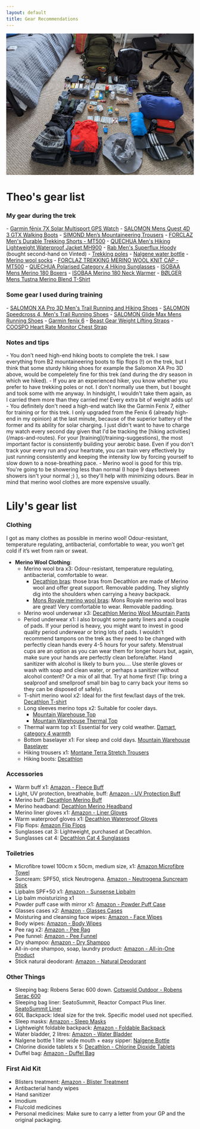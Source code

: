 ```yaml
---
layout: default
title: Gear Recommendations
---
```


![Packing all the gear before departing](/images/allgear.jpg)

# Theo's gear list
<h3>My gear during the trek</h3>
- <a href="https://www.amazon.co.uk/gp/product/B09M47L4HN/ref=ppx_yo_dt_b_search_asin_image?ie=UTF8&th=1" target="_blank">Garmin fēnix 7X Solar Multisport GPS Watch</a>
- <a href="https://www.amazon.co.uk/SALOMON-Quest-Hiking-Magnet-Quarry/dp/B08LGCFXFV/ref=sr_1_2?crid=3EC394DYKBQ7T&keywords=-%2BSALOMON%2BMens%2BQuest%2B4D%2B3%2BGTX%2BWalking%2BBoots&qid=1700755189&s=sports&sprefix=salomon%2Bmens%2Bquest%2B4d%2B3%2Bgtx%2Bwalking%2Bboots%2B%2Csports%2C93&sr=1-2&th=1&psc=1" target="_blank">SALOMON Mens Quest 4D 3 GTX Walking Boots</a>
- <a href="https://www.decathlon.co.uk/p/men-s-mountaineering-trousers-alpinism-light-evo-grey/_/R-p-334254?mc=8648882" target="_blank">SIMOND Men’s Mountaineering Trousers</a>
- <a href="https://www.decathlon.co.uk/p/men-s-durable-trekking-shorts-mt500/_/R-p-329049?mc=8789676" target="_blank">FORCLAZ Men's Durable Trekking Shorts - MT500</a>
- <a href="https://www.decathlon.co.uk/p/men-s-hiking-lightweight-waterproof-jacket-mh900/_/R-p-150330?mc=8382335" target="_blank">QUECHUA Men's Hiking Lightweight Waterproof Jacket MH900</a>
- <a href="https://rab.equipment/uk/superflux-hoody-aw20" target="_blank">Rab Men's Superflux Hoody</a> (bought second-hand on Vinted)
- <a href="https://www.amazon.co.uk/gp/product/B0B494RBQV/ref=ppx_yo_dt_b_search_asin_image?ie=UTF8&th=1" target="_blank">Trekking poles</a>
- <a href="https://www.amazon.co.uk/Nalgene-WH-Sustain-Bottle-cerulean/dp/B08JCP9R65/ref=sr_1_4?crid=3UCT3GMU6SK5U&keywords=nalgene%2Bbottle%2B1l&qid=1700755011&s=sports&sprefix=nalgene%2Bbottle%2B1l%2Csports%2C90&sr=1-4&th=1" target="_blank">Nalgene water bottle</a>
- <a href="https://www.amazon.co.uk/gp/product/B082V9MYY2/ref=ppx_yo_dt_b_search_asin_image?ie=UTF8&th=1&psc=1" target="_blank">Merino wool socks</a>
- <a href="https://www.decathlon.co.uk/p/trekking-merino-wool-knit-cap-mt500/_/R-p-302969?mc=8546154" target="_blank">FORCLAZ TREKKING MERINO WOOL KNIT CAP - MT500</a>
- <a href="https://www.decathlon.co.uk/p/adult-polarised-category-4-hiking-sunglasses-black/_/R-p-181313?mc=8548667" target="_blank">QUECHUA Polarised Category 4 Hiking Sunglasses</a>
- <a href="https://www.sportpursuit.com/catalog/product/view/id/1042456" target="_blank">ISOBAA Mens Merino 180 Boxers</a>
- <a href="https://www.sportpursuit.com/catalog/product/view/id/1042699" target="_blank">ISOBAA Merino 180 Neck Warmer</a>
- <a href="https://www.sportpursuit.com/catalog/product/view/id/2103337" target="_blank">BØLGER Mens Tustna Merino Blend T-Shirt</a>


<h3>Some gear I used during training</h3>
- <a href="https://www.amazon.co.uk/dp/B01HD6SV72/ref=twister_B0CG6D5DKF?th=1&psc=1" target="_blank">SALOMON XA Pro 3D Men's Trail Running and Hiking Shoes</a>
- <a href="https://www.amazon.co.uk/gp/product/B017SR0BB0/ref=ppx_yo_dt_b_search_asin_title?ie=UTF8&th=1&psc=1" target="_blank">SALOMON Speedcross 4, Men's Trail Running Shoes</a>
- <a href="https://startfitness.co.uk/collections/all/products/salomon-glide-max-mens-running-shoes-black" target="_blank">SALOMON Glide Max Mens Running Shoes</a>
- <a href="https://www.amazon.co.uk/gp/product/B07VVM1VM6/ref=ppx_yo_dt_b_search_asin_title?ie=UTF8&th=1" target="_blank">Garmin fenix 6</a>
- <a href="https://www.amazon.co.uk/gp/product/B0713W56XZ/ref=ppx_yo_dt_b_asin_title_o08_s00?ie=UTF8&psc=1" target="_blank">Beast Gear Weight Lifting Straps</a>
- <a href="https://https://www.amazon.co.uk/gp/product/B07D4J5VDK/ref=ppx_yo_dt_b_asin_title_o03_s00?ie=UTF8&psc=1" target="_blank"> COOSPO Heart Rate Monitor Chest Strap</a>

<h3>Notes and tips</h3>
- You don't need high-end hiking boots to complete the trek. I saw everything from B2 mountaineering boots to flip flops (!) on the trek, but I think that some sturdy hiking shoes for example the Salomon XA Pro 3D above, would be compeletely fine for this trek (and during the dry season in which we hiked).
- If you are an experienced hiker, you know whether you prefer to have trekking poles or not. I don't normally use them, but I bought and took some with me anyway. In hindsight, I wouldn't take them again, as I carried them more than they carried me! Every extra bit of weight adds up!
- You definitely don't need a high-end watch like the Garmin Fenix 7, either for training or for this trek. I only upgraded from the Fenix 6 (already high-end in my opinion) at the last minute, because of the superior battery of the former and its ability for solar charging. I just didn't want to have to charge my watch every second day given that I'd be tracking the [hiking activities](/maps-and-routes). For your [training](/training-suggestions), the most important factor is consistently building your aerobic base. Even if you don't track your every run and your heartrate, you can train very effectively by just running consistently and keeping the intensity low by forcing yourself to slow down to a nose-breathing pace.
- Merino wool is good for this trip. You're going to be showering less than normal (I hope 9 days between showers isn't your normal ;) ), so they'll help with minimizing odours. Bear in mind that merino wool clothes are more expensive usually.



# Lily's gear list


<h3>Clothing</h3>
I got as many clothes as possible in merino wool! Odour-resistant, temperature regulating, antibacterial, comfortable to wear, you won’t get cold if it’s wet from rain or sweat.  
<ul>
    <li><strong>Merino Wool Clothing</strong>: 
        <ul>
            <li>Merino wool bra x3: Odour-resistant, temperature regulating, antibacterial, comfortable to wear. 
                <ul>
                    <li><a href="https://www.decathlon.co.uk/p/bra-merino-wool-mt500/_/R-p-324119?mc=8601370">Decathlon bras</a>: those bras from Decathlon are made of Merino wool and offer great support. Removable padding. They slightly dig into the shoulders when carrying a heavy backpack.</li>
                    <li><a href="https://www.alpinetrek.co.uk/mons-royale-womens-sierra-sports-bra-sports-bra/">Mons Royale merino wool bras</a>: Mons Royale merino wool bras are great! Very comfortable to wear. Removable padding.</li>
                </ul>
            </li>
            <li>Merino wool underwear x3: <a href="https://www.decathlon.co.uk/p/merino-wool-mountain-pants-mt500/_/R-p-306971?mc=8544730&c=PURPLE">Decathlon Merino Wool Mountain Pants</a></li>
            <li>Period underwear x1: I also brought some panty liners and a couple of pads. If your period is heavy, you might want to invest in good quality period underwear or bring lots of pads. I wouldn’t recommend tampons on the trek as they need to be changed with perfectly clean hands every 4-5 hours for your safety. Menstrual cups are an option as you can wear them for longer hours but, again, make sure your hands are perfectly clean before/after. Hand sanitizer with alcohol is likely to burn you…. Use sterile gloves or wash with soap and clean water, or perhaps a sanitizer without alcohol content? Or a mix of all that. Try at home first! (Tip: bring a sealproof and smellproof small bin bag to carry back your items so they can be disposed of safely).</li>
            <li>T-shirt merino wool x2: Ideal for the first few/last days of the trek. <a href="https://www.decathlon.co.uk/p/women-s-short-sleeved-merino-wool-trekking-travel-t-shirt-travel-100/_/R-p-6455?mc=8664893&c=ORANGE">Decathlon T-shirt</a></li>
            <li>Long sleeves merino tops x2: Suitable for cooler days.
                <ul>
                    <li><a href="https://www.mountainwarehouse.com/merino-womens-top--pants-set-p44049.aspx/black/">Mountain Warehouse Top</a></li>
                    <li><a href="https://www.mountainwarehouse.com/merino-womens-zip-neck-thermal-top-ii-p44044.aspx/black/">Mountain Warehouse Thermal Top</a></li>
                </ul>
            </li>
            <li>Thermal warm top x1: Essential for very cold weather. <a href="https://www.damart.co.uk/c-323813-grade-4">Damart, category 4 warmth</a></li>
            <li>Bottom baselayer x1: For sleep and cold days. <a href="https://www.mountainwarehouse.com/merino-womens-top--pants-set-p44049.aspx/black/">Mountain Warehouse Baselayer</a></li>
            <li>Hiking trousers x1: <a href="https://montane.com/products/montane-womens-terra-stretch-trousers">Montane Terra Stretch Trousers</a></li>
            <li>Hiking boots: <a href="https://www.decathlon.co.uk/">Decathlon</a></li>
        </ul>
    </li>
</ul>

<h3>Accessories</h3>
<ul>
    <li>Warm buff x1: <a href="https://www.amazon.co.uk/dp/B0162VW7KG?ref=ppx_yo2ov_dt_b_product_details&th=1">Amazon - Fleece Buff</a></li>
    <li>Light, UV protection, breathable, buff: <a href="https://www.amazon.co.uk/gp/product/B07KGPCST3/ref=ppx_yo_dt_b_asin_title_o01_s00?ie=UTF8&psc=1">Amazon - UV Protection Buff</a></li>
    <li>Merino buff: <a href="https://www.decathlon.co.uk/p/mp/buff/buff-lightweight-merino-wool/_/R-p-cd034019-56b2-47a2-bcf1-55ec8c44f572?mc=cd034019-56b2-47a2-bcf1-55ec8c44f572_c3.c251">Decathlon Merino Buff</a></li>
    <li>Merino headband: <a href="https://www.decathlon.co.uk/p/merino-wool-trekking-headband-mt500/_/R-p-329167">Decathlon Merino Headband</a></li>
    <li>Merino liner gloves x1: <a href="https://www.amazon.co.uk/dp/B07TY11DVF?ref=ppx_yo2ov_dt_b_product_details&th=1&psc=1">Amazon - Liner Gloves</a></li>
    <li>Warm waterproof gloves x1: <a href="https://www.decathlon.co.uk/p/dextrous-waterproof-mountaineering-gloves-black/_/R-p-328074?mc=8602494&c=black">Decathlon Waterproof Gloves</a></li>
    <li>Flip flops: <a href="https://www.amazon.co.uk/dp/B08Y68JRS8?ref=ppx_yo2ov_dt_b_product_details&th=1&psc=1">Amazon Flip Flops</a></li>
    <li>Sunglasses cat 3: Lightweight, purchased at Decathlon.</li>
    <li>Sunglasses cat 4: <a href="https://www.decathlon.co.uk/p/adult-hiking-sunglasses-mh570-category-4-polarised/_/R-p-330063?mc=8615921&c=black">Decathlon Cat 4 Sunglasses</a></li>
</ul>

<h3>Toiletries</h3>
<ul>
    <li>Microfibre towel 100cm x 50cm, medium size, x1: <a href="https://www.amazon.co.uk/dp/B076VC2CQP?ref=ppx_yo2ov_dt_b_product_details&th=1&psc=1">Amazon Microfibre Towel</a></li>
    <li>Suncream: SPF50, stick Neutrogena. <a href="https://www.amazon.co.uk/dp/B00HNSSV0S?psc=1&ref=ppx_yo2ov_dt_b_product_details">Amazon - Neutrogena Suncream Stick</a></li>
    <li>Lipbalm SPF+50 x1: <a href="https://www.amazon.co.uk/Sunsense-Sun-Protection-Balm-SPF50/dp/B001EJOF7A/ref=sr_1_30?crid=3VMSC6FR8STHT&keywords=lip%2Bspf%2B40&qid=1685625500&sprefix=lip%2Bspf40%2Caps%2C128&sr=8-30&th=1">Amazon - Sunsense Lipbalm</a></li>
    <li>Lip balm moisturizing x1</li>
    <li>Powder puff case with mirror x1: <a href="https://www.amazon.co.uk/dp/B09XVFD8DQ?psc=1&ref=ppx_yo2ov_dt_b_product_details">Amazon - Powder Puff Case</a></li>
    <li>Glasses cases x2: <a href="https://www.amazon.co.uk/dp/B091GTKBP7?ref=ppx_yo2ov_dt_b_product_details&th=1">Amazon - Glasses Cases</a></li>
    <li>Moisturing and cleansing face wipes: <a href="https://www.amazon.co.uk/dp/B00G3JNU8Q?ref=ppx_yo2ov_dt_b_product_details&th=1">Amazon - Face Wipes</a></li>
    <li>Body wipes: <a href="https://www.amazon.co.uk/dp/B09WJGPWHG?ref=ppx_yo2ov_dt_b_product_details&th=1">Amazon - Body Wipes</a></li>
    <li>Pee rag x2: <a href="https://www.amazon.co.uk/gp/product/B098TQS6GX/ref=ox_sc_act_title_1?smid=A9VMC1CMG0Q8&psc=1">Amazon - Pee Rag</a></li>
    <li>Pee funnel: <a href="https://www.amazon.co.uk/gp/product/B00OHRF5X4/ref=ox_sc_act_title_2?smid=A5JL2HN5PIDFK&psc=1">Amazon - Pee Funnel</a></li>
    <li>Dry shampoo: <a href="https://www.amazon.co.uk/gp/product/B092MX31M1/ref=ppx_yo_dt_b_asin_title_o01_s00?ie=UTF8&th=1">Amazon - Dry Shampoo</a></li>
    <li>All-in-one shampoo, soap, laundry product: <a href="https://www.amazon.co.uk/gp/product/B01MFGB8AI/ref=ppx_yo_dt_b_asin_title_o09_s00?ie=UTF8&th=1">Amazon - All-in-One Product</a></li>
    <li>Stick natural deodorant: <a href="https://www.amazon.co.uk/dp/B082VM87FL?psc=1&ref=ppx_yo2ov_dt_b_product_details">Amazon - Natural Deodorant</a></li>
</ul>

<h3>Other Things</h3>
<ul>
    <li>Sleeping bag: Robens Serac 600 down. <a href="https://www.cotswoldoutdoor.com/p/robens-serac-600-short-sleeping-bag-D2144080.html">Cotswold Outdoor - Robens Serac 600</a></li>
    <li>Sleeping bag liner: SeatoSummit, Reactor Compact Plus liner. <a href="https://seatosummit.co.uk/products/thermolite-reactor-compact-plus-liner?variant=44784935534866">SeatoSummit Liner</a></li>
    <li>60L Backpack: Ideal size for the trek. Specific model used not specified.</li>
    <li>Sleep masks: <a href="https://www.amazon.co.uk/gp/product/B0BRPYKGCR/ref=ppx_yo_dt_b_asin_title_o06_s00?ie=UTF8&th=1">Amazon - Sleep Masks</a></li>
    <li>Lightweight foldable backpack: <a href="https://www.amazon.co.uk/dp/B0B93YFNSH?ref=ppx_yo2ov_dt_b_product_details&th=1">Amazon - Foldable Backpack</a></li>
    <li>Water bladder, 2 litres: <a href="https://www.amazon.co.uk/Hydration-Bladder-Opening-Reservoir-Military/dp/B07SX2PRHL/ref=sr_1_1_sspa?crid=1QU475U5HWDLO&keywords=water%2Bbladder&qid=1685117954&s=sports&sprefix=water%2Bbladd%2Csports%2C103&sr=1-1-spons&sp_csd=d2lkZ2V0TmFtZT1zcF9hdGY&th=1">Amazon - Water Bladder</a></li>
    <li>Nalgene bottle 1 liter wide mouth + easy sipper: <a href="https://nalgene.com/water-bottles/wide-mouth/">Nalgene Bottle</a></li>
    <li>Chlorine dioxide tablets x 5: <a href="https://www.decathlon.co.uk/p/chlorine-dioxide-tablets/_/R-p-X8286419?mc=8286419&utm_term=8286419-1725110&&iv_=__iv_p_1_g_111786233417_c_482897796161_w_aud-323333744639:pla-329717981502_n_g_d_c_v__l__t__r_x_pla_y_15177021_f_local_o_8286419-1725110_z_GB_i_en_j_329717981502_s_1379_e__h_9044911_ii__vi__&gad_source=1&gclid=CjwKCAiAmZGrBhAnEiwAo9qHiZ4d5-9-KV9Fa5P9WI57f9WugIx7jz0CHf4BSLv9zcWGJ5i3OCdhFBoC8XAQAvD_BwE&gclsrc=aw.ds">Decathlon - Chlorine Dioxide Tablets</a></li>
    <li>Duffel bag: <a href="https://www.amazon.co.uk/dp/B09CG7L7X6?psc=1&ref=ppx_yo2ov_dt_b_product_details">Amazon - Duffel Bag</a></li>
</ul>

<h3>First Aid Kit</h3>
<ul>
    <li>Blisters treatment: <a href="https://www.amazon.co.uk/gp/product/B0053Y61JW/ref=ppx_yo_dt_b_asin_title_o01_s00?ie=UTF8&th=1">Amazon - Blister Treatment</a></li>
    <li>Antibacterial handy wipes</li>
    <li>Hand sanitizer</li>
    <li>Imodium</li>
    <li>Flu/cold medicines</li>
    <li>Personal medicines: Make sure to carry a letter from your GP and the original packaging.</li>
</ul>